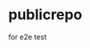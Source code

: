 # publicrepo
for e2e test











































































































































































































































































































































































































































































































































































































































































































































































































































































































































































































































































































































































































































































































































































































































































































































































































































































































































































































































































































































































































































































































































































































































































































































































































































































































































































































































































































































































































































































































































































































































































































































































































































































































































































































































































































































































































































































































































































































































































































































































































































































































































































































































































































































































































































































































































































































































































































































































































































































































































